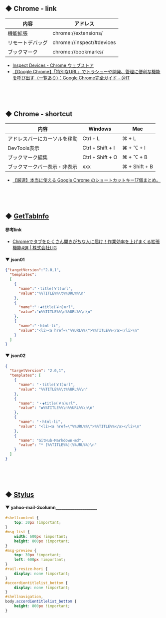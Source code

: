 
## ◆ Chrome - link
<table>
<thead>
<tr><th>内容</th><th>アドレス</th></tr>
</thead>
<tbody>
<tr><td>機能拡張</td><td>chrome://extensions/</td></tr>
<tr><td>リモートデバッグ</td><td>chrome://inspect/#devices</td></tr>
<tr><td>ブックマーク</td><td>chrome://bookmarks/</td></tr>
</tbody>
</table>

* [Inspect Devices - Chrome ウェブストア](https://chrome.google.com/webstore/detail/inspect-devices/pjpobmgdbnbegggcdgbljfgplleejmkb/)
* [【Google Chrome】「特別なURL」でトラシューや開発、管理に便利な機能を呼び出す（一覧あり）：Google Chrome完全ガイド - ＠IT](https://www.atmarkit.co.jp/ait/articles/1611/21/news027.html)

<br><br><br>


## ◆ Chrome - shortcut
<table>
<thead>
<tr><th>内容</th><th>Windows</th><th>Mac</th></tr>
</thead>
<tbody>
<tr><td>アドレスバーにカーソルを移動</td><td>Ctrl + L</td><td>⌘ + L</td></tr>
<tr><td>DevTools表示</td><td>Ctrl + Shift + I</td><td>⌘ + ⌥ + I</td></tr>
<tr><td>ブックマーク編集</td><td>Ctrl + Shift + O</td><td>⌘ + ⌥ + B</td></tr>
<tr><td>ブックマークバー表示・非表示</td><td>xxx</td><td>⌘ + Shift + B</td></tr>
</tbody>
</table>

* [【厳選】本当に使える Google Chrome のショートカットキー17個まとめ。](https://wayohoo.com/google-chrome/tips/useful-shortcut-key-list.html)

<br><br><br>











## ◆ [GetTabInfo](https://chrome.google.com/webstore/detail/gettabinfo/iadhcoaabobddcebhmheikmbcjcigjhc)

#### 参考link
* [Chromeでタブをたくさん開きがちな人に届け！作業効率を上げまくる拡張機能4選 | 株式会社LIG](https://liginc.co.jp/485496)


#### ▼ json01
```json
{"targetVersion":"2.0,1",
  "templates":
  [
    {
      "name":"・title(￥t)url",
      "value":"%%TITLE%%\t%%URL%%\n"
    },
    {
      "name":"・◆title(￥n)url",
      "value":"◆%%TITLE%%\n%%URL%%\n\n"
    },
    {
      "name":"・html-li",
      "value":"<li><a href=\"%%URL%%\">%%TITLE%%</a></li>\n"
    }
  ]
}
```

#### ▼ json02
```json
{
  "targetVersion": "2.0,1",
  "templates": [
    {
      "name": "・title(￥t)url",
      "value": "%%TITLE%%\t%%URL%%\n"
    },
    {
      "name": "・◆title(￥n)url",
      "value": "◆%%TITLE%%\n%%URL%%\n\n"
    },
    {
      "name": "・html-li",
      "value": "<li><a href=\"%%URL%%\">%%TITLE%%</a></li>\n"
    },
    {
      "name": "GitHub-Markdown-md",
      "value": "* [%%TITLE%%](%%URL%%)\n"
    }
  ]
}
```

<br><br><br>


## ◆ [Stylus](https://chrome.google.com/webstore/detail/stylus/clngdbkpkpeebahjckkjfobafhncgmne/related?hl=ja)

#### ▼ yahoo-mail-3column____________________
```css
#shellcontent {
    top: 30px !important;
}
#msg-list {
    width: 600px !important;
    height: 800px !important;
}
#msg-preview {
    top: 30px !important;
    left: 600px !important;
}
#rail-resize-hori {
    display: none !important;
}
#accordiontitlelist_bottom {
    display: none !important;
}
#shellnavigation,
body.accordiontitlelist_bottom {
    height: 800px !important;
}
```

